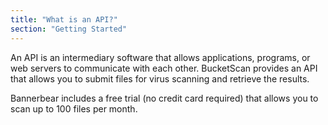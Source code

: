 ```yaml
---
title: "What is an API?"
section: "Getting Started"
---
```


An API is an intermediary software that allows applications, programs, or web servers to communicate with each other. BucketScan provides an API that allows you to submit files for virus scanning and retrieve the results.

Bannerbear includes a free trial (no credit card required) that allows you to scan up to 100 files per month.
